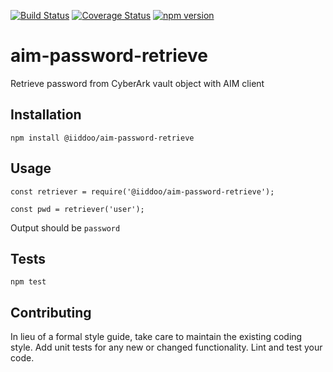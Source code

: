 [![Build Status](https://travis-ci.org/iiddoo/aim-password-retrieve.svg?branch=master)](https://travis-ci.org/iiddoo/aim-password-retrieve)
[![Coverage Status](https://coveralls.io/repos/github/iiddoo/aim-password-retrieve/badge.svg?branch=master)](https://coveralls.io/github/iiddoo/aim-password-retrieve?branch=master)
[![npm version](https://badge.fury.io/js/%40iiddoo%2Faim-password-retrieve.svg)](https://badge.fury.io/js/%40iiddoo%2Faim-password-retrieve)

# aim-password-retrieve
Retrieve password from CyberArk vault object with AIM client

## Installation

  `npm install @iiddoo/aim-password-retrieve`

## Usage

    const retriever = require('@iiddoo/aim-password-retrieve');

    const pwd = retriever('user');

  
  Output should be `password`


## Tests

  `npm test`

## Contributing

In lieu of a formal style guide, take care to maintain the existing coding style. Add unit tests for any new or changed functionality. Lint and test your code.